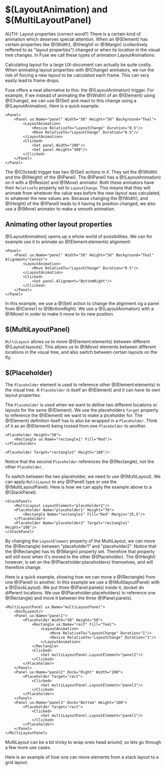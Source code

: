 # $(LayoutAnimation) and $(MultiLayoutPanel)

AUTH: Layout properties (correct word?)
There is a certain kind of animation which deserves special attention. When an @(Element) has certain properties like @(Width), @(Height) or @(Margin) (collectively reffered to as "layout properties") changed or when its location in the visual tree changes. In Fuse we call these types of animation LayoutAnimations.

Calculating layout for a large UX-document can actually be quite costly. When animating layout properties with @(Change) animators, we run the risk of forcing a new layout to be calculated each frame. This can very easily lead to frame drops.

Fuse offers a neat alternative to this: the @(LayoutAnimation) trigger.
For example, if we instead of animating the @(Width) of an @(Element) using @(Change), we can use @(Set) and react to this change using a @(LayoutAnimation). Here is a quick example:

	<Panel>
		<Panel ux:Name="panel" Width="50" Height="50" Background="Teal">
			<LayoutAnimation>
				<Resize RelativeTo="LayoutChange" Duration="0.5"/>
				<Move RelativeTo="LayoutChange" Duration="0.5"/>
			</LayoutAnimation>
			<Clicked>
				<Set panel.Width="200"/>
				<Set panel.Height="300"/>
			</Clicked>
		</Panel>
	</Panel>

The @(Clicked) trigger has two @(Set) actions in it. They set the @(Width) and the @(Height) of the @(Panel).
The @(Panel) has a @(LayoutAnimation) on it with a @(Resize) and @(Move) animator. Both these animators have their `RelativeTo` property set to `LayoutChange`. This means that they will animate from whetever the value was before the new layout was calculated, to whatever the new values are. Because changing the @(Width), and @(Height) of the @(Panel) leads to it having its position changed, we also use a @(Move) animator to make a smooth animation.

## Animating other layout properties

@(LayoutAnimation) opens up a whole world of possibilities. We can for example use it to animate an @(Element:elements) alignment:

	<Panel>
		<Panel ux:Name="panel" Width="50" Height="50" Background="Teal" Alignment="Center">
			<LayoutAnimation>
				<Move RelativeTo="LayoutChange" Duration="0.5"/>
			</LayoutAnimation>
			<Clicked>
				<Set panel.Alignment="BottomRight"/>
			</Clicked>
		</Panel>
	</Panel>

In this example, we use a @(Set) action to change the alignment og a panel from @(Center) to @(BottomRight). We use a @(LayoutAnimation) with a @(Move) in order to make it move to its new position.


## $(MultiLayoutPanel)

`MultiLayout` allows us to move @(Element:elements) between different @(Layout:layouts). This allows us to @(Move) elements between different locations in the visual tree, and also switch between certain layouts on the fly.

## $(Placeholder)
The `Placeholder` element is used to reference other @(Element:elements) in the visual tree. A `Placeholder` is itself an @(Element) and it can have its own layout properties.

The `Placeholder` is used when we want to define two different locations or layouts for the same @(Element). We use the placeholders `Target` property to reference the @(Element) we want to make a plceholder for. The @(Element) definition itself has to also be wrapped in a `Placeholder`. Think of it as an @(Element) being tossed from one `Placeholder` to another.

	<Placeholder Height="50">
		<Rectangle ux:Name="rectangle1" Fill="Red"/>
	</Placeholder>

	<Placeholder Target="rectangle1" Heigth="100"/>

Notice that the second `Placeholder` references the @(Rectangle), not the other `Placeholder`.

To switch between the two placeholder, we need to use @(MultiLayout). We can apply `MultiLayout` to any @(Panel) type or use the @(MultiLayoutPanel). Here is how we can apply the example above to a @(StackPanel):

	<StackPanel>
		<MultiLayout LayoutElement="placeholder2"/>
		<Placeholder Name="placeholder1" Height="70">
			<Rectangle Name="rectangle1" Fill="Red" Margin="25,5"/>
		</Placeholder>
		<Placeholder Name="placeholder2" Target="rectangle1" Height="100"/>
	</StackPanel>

By changing the `LayoutElement` property of the MultiLayout, we can move the @(Rectangle) between "placeholder1" and "placeholder2". Notice that the @(Rectangle) has its @(Margin) property set. Therefore that property will still exist when it's moved to the other @(Placeholder). The @(Height) however, is set on the @(Placeholder:placeholders) themselves, and will therefore change.


Here is a quick example, showing how we can move a @(Rectangle) from one @(Panel) to another. In this example we use a @(MultilayoutPanel) with a @(DockLayout). We put three @(Panel:panels) inside it, docket do different locations. We use @(Placeholder:placeholders) to reference one @(Rectangle) and move it between the three @(Panel:panels).

	<MultiLayoutPanel ux:Name="multiLayoutPanel">
		<DockLayout/>
		<Panel ux:Name="panel1">
			<Placeholder Width="50" Height="50">
				<Rectangle ux:Name="rect" Fill="Teal">
					<LayoutAnimation>
						<Move RelativeTo="LayoutChange" Duration="1"/>
						<Resize RelativeTo="LayoutChange" Duration="1"/>
					</LayoutAnimation>
				</Rectangle>
				<Clicked>
					<Set multiLayoutPanel.LayoutElement="panel2"/>
				</Clicked>
			</Placeholder>
		</Panel>
		<Panel ux:Name="panel2" Dock="Right" Width="200">
			<Placeholder Target="rect">
				<Clicked>
					<Set multiLayoutPanel.LayoutElement="panel3"/>
				</Clicked>
			</Placeholder>
		</Panel>
		<Panel ux:Name="panel3" Dock="Bottom" Height="100">
			<Placeholder Target="rect">
				<Clicked>
					<Set multiLayoutPanel.LayoutElement="panel1"/>
				</Clicked>
			</Placeholder>
		</Panel>
	</MultiLayoutPanel>

MultiLayout can be a bit tricky to wrap ones head around, so lets go through a few more use cases.

Here is an example of how one can move elements from a stack layout to a grid layout.
